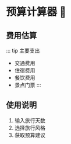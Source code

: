 # 预算计算器 🧮

## 费用估算
::: tip 主要支出
- 交通费用
- 住宿费用
- 餐饮费用
- 景点门票
:::

## 使用说明
1. 输入旅行天数
2. 选择旅行风格
3. 获取预算建议 
